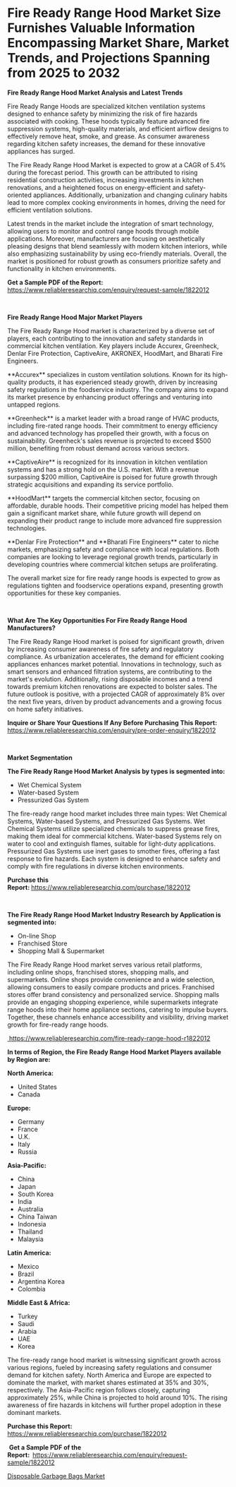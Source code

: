 <p><h1>Fire Ready Range Hood Market Size Furnishes Valuable Information Encompassing Market Share, Market Trends, and Projections Spanning from 2025 to 2032</h1></p><p><strong>Fire Ready Range Hood Market Analysis and Latest Trends</strong></p>
<p><p>Fire Ready Range Hoods are specialized kitchen ventilation systems designed to enhance safety by minimizing the risk of fire hazards associated with cooking. These hoods typically feature advanced fire suppression systems, high-quality materials, and efficient airflow designs to effectively remove heat, smoke, and grease. As consumer awareness regarding kitchen safety increases, the demand for these innovative appliances has surged.</p><p>The Fire Ready Range Hood Market is expected to grow at a CAGR of 5.4% during the forecast period. This growth can be attributed to rising residential construction activities, increasing investments in kitchen renovations, and a heightened focus on energy-efficient and safety-oriented appliances. Additionally, urbanization and changing culinary habits lead to more complex cooking environments in homes, driving the need for efficient ventilation solutions.</p><p>Latest trends in the market include the integration of smart technology, allowing users to monitor and control range hoods through mobile applications. Moreover, manufacturers are focusing on aesthetically pleasing designs that blend seamlessly with modern kitchen interiors, while also emphasizing sustainability by using eco-friendly materials. Overall, the market is positioned for robust growth as consumers prioritize safety and functionality in kitchen environments.</p></p>
<p><strong>Get a Sample PDF of the Report:&nbsp;</strong> <a href="https://www.reliableresearchiq.com/enquiry/request-sample/1822012?utm_campaign=3282&utm_medium=2&utm_source=Github&utm_content=ia&utm_term=04042025&utm_id=fire-ready-range-hood">https://www.reliableresearchiq.com/enquiry/request-sample/1822012</a></p>
<p>&nbsp;</p>
<p><strong>Fire Ready Range Hood Major Market Players</strong></p>
<p><p>The Fire Ready Range Hood market is characterized by a diverse set of players, each contributing to the innovation and safety standards in commercial kitchen ventilation. Key players include Accurex, Greenheck, Denlar Fire Protection, CaptiveAire, AKRONEX, HoodMart, and Bharati Fire Engineers.</p><p>**Accurex** specializes in custom ventilation solutions. Known for its high-quality products, it has experienced steady growth, driven by increasing safety regulations in the foodservice industry. The company aims to expand its market presence by enhancing product offerings and venturing into untapped regions.</p><p>**Greenheck** is a market leader with a broad range of HVAC products, including fire-rated range hoods. Their commitment to energy efficiency and advanced technology has propelled their growth, with a focus on sustainability. Greenheck's sales revenue is projected to exceed $500 million, benefiting from robust demand across various sectors.</p><p>**CaptiveAire** is recognized for its innovation in kitchen ventilation systems and has a strong hold on the U.S. market. With a revenue surpassing $200 million, CaptiveAire is poised for future growth through strategic acquisitions and expanding its service portfolio.</p><p>**HoodMart** targets the commercial kitchen sector, focusing on affordable, durable hoods. Their competitive pricing model has helped them gain a significant market share, while future growth will depend on expanding their product range to include more advanced fire suppression technologies.</p><p>**Denlar Fire Protection** and **Bharati Fire Engineers** cater to niche markets, emphasizing safety and compliance with local regulations. Both companies are looking to leverage regional growth trends, particularly in developing countries where commercial kitchen setups are proliferating.</p><p>The overall market size for fire ready range hoods is expected to grow as regulations tighten and foodservice operations expand, presenting growth opportunities for these key companies.</p></p>
<p>&nbsp;</p>
<p><strong>What Are The Key Opportunities For Fire Ready Range Hood Manufacturers?</strong></p>
<p><p>The Fire Ready Range Hood market is poised for significant growth, driven by increasing consumer awareness of fire safety and regulatory compliance. As urbanization accelerates, the demand for efficient cooking appliances enhances market potential. Innovations in technology, such as smart sensors and enhanced filtration systems, are contributing to the market's evolution. Additionally, rising disposable incomes and a trend towards premium kitchen renovations are expected to bolster sales. The future outlook is positive, with a projected CAGR of approximately 8% over the next five years, driven by product advancements and a growing focus on home safety initiatives.</p></p>
<p><strong>Inquire or Share Your Questions If Any Before Purchasing This Report:</strong> <a href="https://www.reliableresearchiq.com/enquiry/pre-order-enquiry/1822012?utm_campaign=3282&utm_medium=2&utm_source=Github&utm_content=ia&utm_term=04042025&utm_id=fire-ready-range-hood">https://www.reliableresearchiq.com/enquiry/pre-order-enquiry/1822012</a></p>
<p>&nbsp;</p>
<p><strong>Market Segmentation</strong></p>
<p><strong>The Fire Ready Range Hood Market Analysis by types is segmented into:</strong></p>
<p><ul><li>Wet Chemical System</li><li>Water-based System</li><li>Pressurized Gas System</li></ul></p>
<p><p>The fire-ready range hood market includes three main types: Wet Chemical Systems, Water-based Systems, and Pressurized Gas Systems. Wet Chemical Systems utilize specialized chemicals to suppress grease fires, making them ideal for commercial kitchens. Water-based Systems rely on water to cool and extinguish flames, suitable for light-duty applications. Pressurized Gas Systems use inert gases to smother fires, offering a fast response to fire hazards. Each system is designed to enhance safety and comply with fire regulations in diverse kitchen environments.</p></p>
<p><strong>Purchase this Report:&nbsp;</strong><a href="https://www.reliableresearchiq.com/purchase/1822012?utm_campaign=3282&utm_medium=2&utm_source=Github&utm_content=ia&utm_term=04042025&utm_id=fire-ready-range-hood">https://www.reliableresearchiq.com/purchase/1822012</a></p>
<p>&nbsp;</p>
<p><strong>The Fire Ready Range Hood Market Industry Research by Application is segmented into:</strong></p>
<p><ul><li>On-line Shop</li><li>Franchised Store</li><li>Shopping Mall & Supermarket</li></ul></p>
<p><p>The Fire Ready Range Hood market serves various retail platforms, including online shops, franchised stores, shopping malls, and supermarkets. Online shops provide convenience and a wide selection, allowing consumers to easily compare products and prices. Franchised stores offer brand consistency and personalized service. Shopping malls provide an engaging shopping experience, while supermarkets integrate range hoods into their home appliance sections, catering to impulse buyers. Together, these channels enhance accessibility and visibility, driving market growth for fire-ready range hoods.</p></p>
<p><a href="https://www.reliableresearchiq.com/fire-ready-range-hood-r1822012?utm_campaign=3282&utm_medium=2&utm_source=Github&utm_content=ia&utm_term=04042025&utm_id=fire-ready-range-hood">&nbsp;https://www.reliableresearchiq.com/fire-ready-range-hood-r1822012</a></p>
<p><strong>In terms of Region, the Fire Ready Range Hood Market Players available by Region are:</strong></p>
<p>
    <p> <strong> North America: </strong>
        <ul>
            <li>United States</li>
            <li>Canada</li>
        </ul>
        </p> 
    <p> <strong> Europe: </strong>
        <ul>
            <li>Germany</li>
            <li>France</li>
            <li>U.K.</li>
            <li>Italy</li>
            <li>Russia</li>
        </ul>
        </p> 
    <p> <strong> Asia-Pacific: </strong>
        <ul>
            <li>China</li>
            <li>Japan</li>
            <li>South Korea</li>
            <li>India</li>
            <li>Australia</li>
            <li>China Taiwan</li>
            <li>Indonesia</li>
            <li>Thailand</li>
            <li>Malaysia</li>
        </ul>
        </p> 
    <p> <strong> Latin America: </strong>
        <ul>
            <li>Mexico</li>
            <li>Brazil</li>
            <li>Argentina Korea</li>
            <li>Colombia</li>
        </ul>
        </p> 
    <p> <strong> Middle East & Africa: </strong>
        <ul>
            <li>Turkey</li>
            <li>Saudi</li>
            <li>Arabia</li>
            <li>UAE</li>
            <li>Korea</li>
        </ul>
    </p>
    </p>
<p><p>The fire-ready range hood market is witnessing significant growth across various regions, fueled by increasing safety regulations and consumer demand for kitchen safety. North America and Europe are expected to dominate the market, with market shares estimated at 35% and 30%, respectively. The Asia-Pacific region follows closely, capturing approximately 25%, while China is projected to hold around 10%. The rising awareness of fire hazards in kitchens will further propel adoption in these dominant markets.</p></p>
<p><strong>Purchase this Report: </strong><a href="https://www.reliableresearchiq.com/purchase/1822012?utm_campaign=3282&utm_medium=2&utm_source=Github&utm_content=ia&utm_term=04042025&utm_id=fire-ready-range-hood">https://www.reliableresearchiq.com/purchase/1822012</a></p>
<p>&nbsp;<strong>Get a Sample PDF of the Report:&nbsp;&nbsp;</strong><a href="https://www.reliableresearchiq.com/enquiry/request-sample/1822012?utm_campaign=3282&utm_medium=2&utm_source=Github&utm_content=ia&utm_term=04042025&utm_id=fire-ready-range-hood">https://www.reliableresearchiq.com/enquiry/request-sample/1822012</a></p>
<p><strong></strong></p>
<p><p><a href="https://github.com/dibesnayee/Market-Research-Report-List-1/blob/main/disposable-garbage-bags-market.md?utm_campaign=3282&utm_medium=2&utm_source=Github&utm_content=ia&utm_term=04042025&utm_id=fire-ready-range-hood">Disposable Garbage Bags Market</a></p></p>